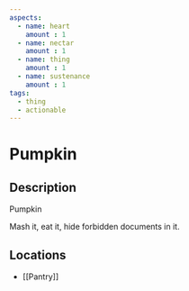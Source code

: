 ```yaml
---
aspects: 
  - name: heart
    amount : 1
  - name: nectar
    amount : 1
  - name: thing
    amount : 1
  - name: sustenance
    amount : 1
tags:
  - thing
  - actionable
---
```


# Pumpkin

## Description
Pumpkin

Mash it, eat it, hide forbidden documents in it.
## Locations
- [[Pantry]]